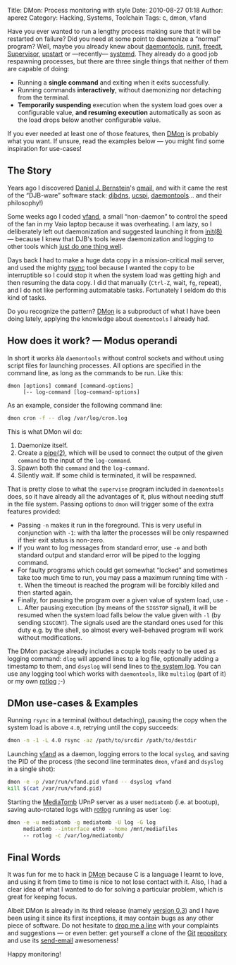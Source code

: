 Title: DMon: Process monitoring with style
Date: 2010-08-27 01:18
Author: aperez
Category: Hacking, Systems, Toolchain
Tags: c, dmon, vfand

Have you ever wanted to run a lengthy process making sure that it will
be restarted on failure? Did you need at some point to daemonize a
“normal” program? Well, maybe you already knew about [daemontools][],
[runit][], [freedt][], [Supervisor][], [upstart][] or —recently—
[systemd][]. They already do a good job respawning processes, but there
are three single things that neither of them are capable of doing:

-   Running a **single command** and exiting when it exits successfully.
-   Running commands **interactively**, without daemonizing nor
    detaching from the terminal.
-   **Temporarily suspending** execution when the system load goes over
    a configurable value, **and resuming execution** automatically as
    soon as the load drops below another configurable value.

If you ever needed at least one of those features, then [DMon][] is
probably what you want. If unsure, read the examples below — you might
find some inspiration for use-cases!

## The Story

Years ago I discovered [Daniel J. Bernstein][]'s [qmail][], and with it
came the rest of the “DJB-ware” software stack: [djbdns][], [ucspi][],
[daemontools][]... and their philosophy!)

Some weeks ago I coded [vfand][], a small “non-daemon” to control the
speed of the fan in my Vaio laptop because it was overheating. I am
lazy, so I deliberately left out daemonization and suggested launching
it from [init(8)][] — because I knew that DJB's tools leave
daemonization and logging to other tools which [just do one thing
well][].

Days back I had to make a huge data copy in a mission-critical mail
server, and used the mighty [rsync][] tool because I wanted the copy to
be interruptible so I could stop it when the system load was getting
high and then resuming the data copy. I did that manually (`Ctrl-Z`,
wait, `fg`, repeat), and I do not like performing automatable tasks.
Fortunately I seldom do this kind of tasks.

Do you recognize the pattern? [DMon][] is a subproduct of what I have
been doing lately, applying the knowledge about `daemontools` I already
had.

## How does it work? — Modus operandi

In short it works àla `daemontools` without control sockets and without
using script files for launching processes. All options are specified in
the command line, as long as the commands to be run. Like this:

    dmon [options] command [command-options] 
         [-- log-command [log-command-options]

As an example, consider the following command line:

```bash
dmon cron -f -- dlog /var/log/cron.log
```

This is what DMon wil do:

1.  Daemonize itself.
2.  Create a [pipe(2)][], which will be used to connect the output of
    the given `command` to the input of the `log-command`.
3.  Spawn both the `command` and the `log-command`.
4.  Silently wait. If some child is terminated, it will be respawned.

That is pretty close to what the `supervise` program included in
`daemontools` does, so it have already all the advantages of it, plus
without needing stuff in the file system. Passing options to `dmon` will
trigger some of the extra features provided:

- Passing `-n` makes it run in the foreground. This is very useful in
  conjunction with `-1`: with tha latter the processes will be only
  respawned if their exit status is non-zero.
- If you want to log messages from standard error, use `-e` and both
  standard output and standard error will be piped to the logging
  command.
- For faulty programs which could get somewhat “locked” and sometimes
  take too much time to run, you may pass a maximum running time with
  `-t`. When the timeout is reached the program will be forcibly
  killed and then started again.
- Finally, for pausing the program over a given value of system load,
  use `-L`. After pausing execution (by means of the `SIGSTOP`
  signal), it will be resumed when the system load falls below the
  value given with `-l` (by sending `SIGCONT`). The signals used are
  the standard ones used for this duty e.g. by the shell, so almost
  every well-behaved program will work without modifications.

The DMon package already includes a couple tools ready to be used as
logging command: `dlog` will append lines to a log file, optionally
adding a timestamp to them, and `dsyslog` will send lines to [the system
log][]. You can use any logging tool which works with `daemontools`,
like `multilog` (part of it) or my own [rotlog][] ;-)

## DMon use-cases & Examples

Running `rsync` in a terminal (without detaching), pausing the copy when
the system load is above `4.0`, retrying until the copy succeeds:

```bash
dmon -n -1 -L 4.0 rsync -az /path/to/srcdir /path/to/destdir
```

Launching [vfand][1] as a daemon, logging errors to the local `syslog`,
and saving the PID of the process (the second line terminates `dmon`,
`vfand` and `dsyslog` in a single shot):

```bash
dmon -e -p /var/run/vfand.pid vfand -- dsyslog vfand
kill $(cat /var/run/vfand.pid)
```

Starting the [MediaTomb][] UPnP server as a user `mediatomb` (i.e. at
bootup), saving auto-rotated logs with [rotlog][] running as user `log`:

```bash
dmon -e -u mediatomb -g mediatomb -U log -G log 
     mediatomb --interface eth0 --home /mnt/mediafiles 
     -- rotlog -c /var/log/mediatomb/
```

## Final Words

It was fun for me to hack in [DMon][] because C is a language I learnt
to love, and using it from time to time is nice to not lose contact with
it. Also, I had a clear idea of what I wanted to do for solving a
particular problem, which is great for keeping focus.

Albeit DMon is already in its third release (namely [version 0.3][]) and
I have been using it since its first inceptions, it may contain bugs as
any other piece of software. Do not hesitate to [drop me a line][] with
your complaints and suggestions — or even better: get yourself a clone
of the [Git][] [repository][] and use its [send-email][] awesomeness!

Happy monitoring!

  [daemontools]: http://cr.yp.to/daemontools.html
  [runit]: http://smarden.org/runit/
  [freedt]: http://offog.org/code/freedt.html
  [Supervisor]: http://supervisord.org/
  [upstart]: http://upstart.ubuntu.com/
  [systemd]: http://www.freedesktop.org/wiki/Software/systemd
  [DMon]: http://gitorious.org/dmon
  [Daniel J. Bernstein]: http://en.wikipedia.org/wiki/Daniel_J._Bernstein
  [qmail]: http://cr.yp.to/qmail.html
  [djbdns]: http://cr.yp.to/djbdns.html
  [ucspi]: http://cr.yp.to/ucspi-tcp.html
  [vfand]: http://blogs.igalia.com/aperez/2010/07/vfand-a-daemon-to-control-fan-speed-in-vaio-laptops/
  [init(8)]: http://linux.die.net/man/8/init
  [just do one thing well]: http://onethingwell.org/post/457050307/about-one-thing-well
  [rsync]: http://www.samba.org/rsync/
  [pipe(2)]: http://linux.die.net/man/2/pipe
  [the system log]: http://linux.die.net/man/3/syslog
  [rotlog]: http://gitorious.org/rotlog
  [1]: http://gitorious.org/vfand
  [MediaTomb]: http://mediatomb.cc/
  [version 0.3]: http://gitorious.org/dmon/dmon/commit/d342f15dcd7262b420dba3be5ac96dadbab48952
  [drop me a line]: mailto:aperez@igalia.com
  [Git]: http://git-scm.com
  [repository]: http://gitorious.org/dmon/dmon/
  [send-email]: http://www.kernel.org/pub/software/scm/git/docs/git-send-email.html
